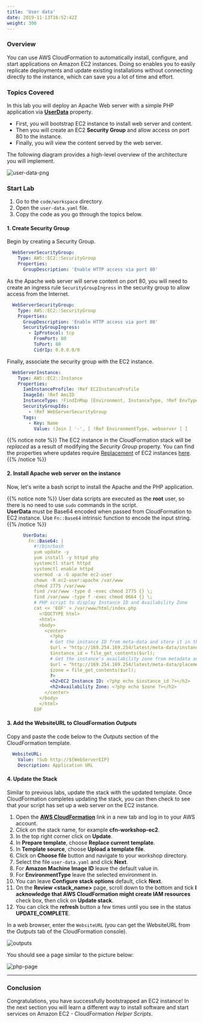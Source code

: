 ```yaml
---
title: 'User data'
date: 2019-11-13T16:52:42Z
weight: 300
---
```


### Overview

You can use AWS CloudFormation to automatically install, configure, and start applications on Amazon EC2 instances. Doing
so enables you to easily replicate deployments and update existing installations without connecting directly to the
instance, which can save you a lot of time and effort.

### Topics Covered
In this lab you will deploy an Apache Web server with a simple PHP application via **[UserData](https://docs.aws.amazon.com/AWSEC2/latest/UserGuide/user-data.html)** property.

+ First, you will bootstrap EC2 instance to install web server and content.
+ Then you will create an EC2 **Security Group** and allow access on port 80 to the instance.
+ Finally, you will view the content served by the web server.

The following diagram provides a high-level overview of the architecture you will implement.

![user-data-png](user-data/userdata.png)

### Start Lab

1. Go to the `code/workspace` directory.
1. Open the `user-data.yaml` file.
1. Copy the code as you go through the topics below.

#### 1. Create Security Group

Begin by creating a Security Group.

```yaml
  WebServerSecurityGroup:
    Type: AWS::EC2::SecurityGroup
    Properties:
      GroupDescription: 'Enable HTTP access via port 80'
```
As the Apache web server will serve content on port 80, you will need to create an ingress rule `SecurityGroupIngress`
in the security group to allow access from the Internet.

```yaml
  WebServerSecurityGroup:
    Type: AWS::EC2::SecurityGroup
    Properties:
      GroupDescription: 'Enable HTTP access via port 80'
      SecurityGroupIngress:
        - IpProtocol: tcp
          FromPort: 80
          ToPort: 80
          CidrIp: 0.0.0.0/0
```

Finally, associate the security group with the EC2 instance.

```yaml
  WebServerInstance:
    Type: AWS::EC2::Instance
    Properties:
      IamInstanceProfile: !Ref EC2InstanceProfile
      ImageId: !Ref AmiID
      InstanceType: !FindInMap [Environment, InstanceType, !Ref EnvType]
      SecurityGroupIds:
        - !Ref WebServerSecurityGroup
      Tags:
        - Key: Name
          Value: !Join [ '-', [ !Ref EnvironmentType, webserver ] ]
```

{{% notice note %}}
The EC2 instance in the CloudFormation stack will be _replaced_ as a result of modifying the _Security Group_ property.
You can find the properties where updates require [Replacement](https://docs.aws.amazon.com/AWSCloudFormation/latest/UserGuide/using-cfn-updating-stacks-update-behaviors.html#update-replacement)
of EC2 instances [here](https://docs.aws.amazon.com/AWSCloudFormation/latest/UserGuide/aws-properties-ec2-instance.html?shortFooter=true#aws-properties-ec2-instance-properties).
{{% /notice %}}

#### 2. Install Apache web server on the instance

Now, let's write a bash script to install the Apache and the PHP application.

{{% notice note %}}
User data scripts are executed as the **root** user, so there is no need to use `sudo` commands in the script.\
**UserData** must be Base64 encoded when passed from CloudFormation to EC2 instance. Use `Fn::Base64` intrinsic function to encode the input string.
{{% /notice %}}

```yaml
      UserData:
        Fn::Base64: |
          #!/bin/bash
          yum update -y
          yum install -y httpd php
          systemctl start httpd
          systemctl enable httpd
          usermod -a -G apache ec2-user
          chown -R ec2-user:apache /var/www
          chmod 2775 /var/www
          find /var/www -type d -exec chmod 2775 {} \;
          find /var/www -type f -exec chmod 0664 {} \;
          # PHP script to display Instance ID and Availability Zone
          cat << 'EOF' > /var/www/html/index.php
            <!DOCTYPE html>
            <html>
            <body>
              <center>
                <?php
                # Get the instance ID from meta-data and store it in the $instance_id variable
                $url = "http://169.254.169.254/latest/meta-data/instance-id";
                $instance_id = file_get_contents($url);
                # Get the instance's availability zone from metadata and store it in the $zone variable
                $url = "http://169.254.169.254/latest/meta-data/placement/availability-zone";
                $zone = file_get_contents($url);
                ?>
                <h2>EC2 Instance ID: <?php echo $instance_id ?></h2>
                <h2>Availability Zone: <?php echo $zone ?></h2>
              </center>
            </body>
            </html>
          EOF
```

#### 3. Add the **WebsiteURL** to CloudFormation _Outputs_

Copy and paste the code below to the _Outputs_ section of the CloudFormation template.

```yaml
  WebsiteURL:
    Value: !Sub http://${WebServerEIP}
    Description: Application URL
```

#### 4. Update the Stack

Similar to previous labs, update the stack with the updated template. Once CloudFormation completes updating the stack,
you can then check to see that your script has set up a web server on the EC2 instance.

1. Open the **[AWS CloudFormation](https://console.aws.amazon.com/cloudformation)** link in a new tab and log in to your AWS account.
1. Click on the stack name, for example **cfn-workshop-ec2**.
1. In the top right corner click on **Update**.
1. In **Prepare template**, choose **Replace current template**.
1. In **Template source**, choose **Upload a template file**.
1. Click on **Choose file** button and navigate to your workshop directory.
1. Select the file `user-data.yaml` and click **Next**.
1. For **Amazon Machine Image ID** leave the default value in.
1. For **EnvironmentType** leave the selected environment in.
1. You can leave **Configure stack options** default, click **Next**.
1. On the **Review <stack_name>** page, scroll down to the bottom and tick **I acknowledge that AWS CloudFormation might create IAM resources** check box, then click on **Update stack**.
1. You can click the **refresh** button a few times until you see in the status **UPDATE_COMPLETE**.

In a web browser, enter the `WebsiteURL` (you can get the WebsiteURL from the _Outputs_ tab of the CloudFormation console).

![outputs](user-data/outputs-1.png)

You should see a page similar to the picture below:

![php-page](user-data/php.png)

---

### Conclusion

Congratulations, you have successfully bootstrapped an EC2 instance! In the next section you will learn a different way
to install software and start services on Amazon EC2 - CloudFormation _Helper Scripts_.
